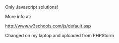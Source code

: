 Only Javascript solutions!

More info at:

http://www.w3schools.com/js/default.asp


Changed on my laptop and uploaded from PHPStorm